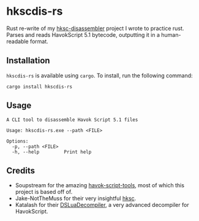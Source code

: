 # hkscdis-rs

Rust re-write of my [hksc-disassembler](https://github.com/Surasia/hksc-disassembler) project I wrote to practice rust. Parses and reads HavokScript 5.1 bytecode, outputting it in a human-readable format.

## Installation
`hkscdis-rs` is available using `cargo`. To install, run the following command:
```
cargo install hkscdis-rs
```

## Usage
```
A CLI tool to disassemble Havok Script 5.1 files

Usage: hkscdis-rs.exe --path <FILE>

Options:
  -p, --path <FILE>
  -h, --help         Print help
```

## Credits
- Soupstream for the amazing [havok-script-tools](https://github.com/soupstream/havok-script-tools), most of which this project is based off of.
- Jake-NotTheMuss for their very insightful [hksc](https://github.com/Jake-NotTheMuss/hksc).
- Katalash for their  [DSLuaDecompiler](https://github.com/katalash/DSLuaDecompiler), a very advanced decompiler for HavokScript.
